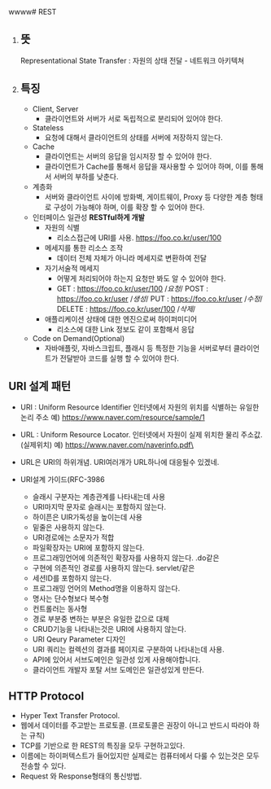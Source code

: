 wwww# REST
1. ## 뜻
    Representational State Transfer : 자원의 상태 전달 - 네트워크 아키텍쳐


1. ## 특징
    - Client, Server
        - 클라이언트와 서버가 서로 독립적으로 분리되어 있어야 한다.
    - Stateless
        - 요청에 대해서 클라이언트의 상태를 서버에 저장하지 않는다.
    - Cache
        - 클라이언트는 서버의 응답을 임시저장 할 수 있어야 한다.
        - 클라이언트가 Cache를 통해서 응답을 재사용할 수 있어야 하며, 이를 통해서 서버의 부하를 낮춘다.
    - 계층화
        - 서버와 클라이언트 사이에 방화벽, 게이트웨이, Proxy 등 다양한 계층 형태로 구성이 가능해야 하며, 이를 확장 할 수 있어야 한다.
    - 인터페이스 일관성 **RESTful하게 개발**
        - 자원의 식별
            - 리소스접근에 URI를 사용. https://foo.co.kr/user/100
        - 메세지를 통한 리소스 조작
            - 데이터 전체 자체가 아니라 메세지로 변환하여 전달
        - 자기서술적 메세지
            - 어떻게 처리되어야 하는지 요청만 봐도 알 수 있어야 한다.
            - GET : https://foo.co.kr/user/100  /*요청*/
              POST : https://foo.co.kr/user /*생성*/
              PUT : https://foo.co.kr/user  /*수정*/
              DELETE : https://foo.co.kr/user/100 /*삭제*/
        - 애플리케이션 상태에 대한 엔진으로써 하이퍼미디어
            - 리소스에 대한 Link 정보도 같이 포함해서 응답
    - Code on Demand(Optional)
        - 자바애플릿, 자바스크립트, 플래시 등 특정한 기능을 서버로부터 클라이언트가 전달받아 코드를 실행 할 수 있어야 한다.


## URI 설계 패턴
- URI : Uniform Resource Identifier
인터넷에서 자원의 위치를 식별하는 유일한 논리 주소
예) https://www.naver.com/resource/sample/1

- URL : Uniform Resource Locator.
인터넷에서 자원이 실제 위치한 물리 주소값.(실제위치)
예) https://www.naver.com/naverinfo.pdf\

-  URL은 URI의 하위개념.   URI여러개가 URL하나에 대응될수 있겠네.

- URI설계 가이드(RFC-3986
    - 슬래시 구분자는 계층관계를 나타내는데 사용
    - URI마지막 문자로 슬래시는 포함하지 않는다.
    - 하이픈은 UIR가독성을 높이는데 사용
    - 밑줄은 사용하지 않는다.
    - URI경로에는 소문자가 적합
    - 파일확장자는 URI에 포함하지 않는다.
    - 프로그래밍언어에 의존적인 확장자를 사용하지 않는다. .do같은
    - 구현에 의존적인 경로를 사용하지 않는다. servlet/같은
    - 세션ID를 포함하지 않는다.
    - 프로그래밍 언어의 Method명을 이용하지 않는다.
    - 명사는 단수형보다 복수형
    - 컨트롤러는 동사형
    - 경로 부분중 변하는 부분은 유일한 값으로 대체
    - CRUD기능을 나타내는것은 URI에 사용하지 않는다.
    - URI Qeury Parameter 디자인
    - URI 쿼리는 컬렉션의 결과를 페이지로 구분하여 나타내는데 사용.
    - API에 있어서 서브도메인은 일관성 있게 사용해야합니다.
    - 클라이언트 개발자 포탈 서브 도메인은 일관성있게 만든다.

## HTTP Protocol
- Hyper Text Transfer Protocol.
- 웹에서 데이터를 주고받는 프로토콜. (프로토콜은 권장이 아니고 반드시 따라야 하는 규칙)
- TCP를 기반으로 한 REST의 특징을 모두 구현하고있다.
- 이름에는 하이퍼텍스트가 들어있지만 실제로는 컴퓨터에서 다룰 수 있는것은 모두 전송할 수 있다.
- Request 와 Response형태의 통신방법.
